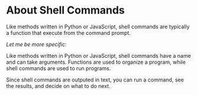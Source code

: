 # About Shell Commands

Like methods written in Python or JavaScript, shell commands are typically a function that execute from the command prompt.

_Let me be more specific:_

Like methods written in Python or JavaScript, shell commands have a name and can take arguments. Functions are used to organize a program, while shell commands are used to run programs.

Since shell commands are outputed in text, you can run a command, see the results, and decide on what to do next.